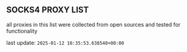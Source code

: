 ## SOCKS4 PROXY LIST

all proxies in this list were collected from open sources and tested for functionality

last update: `2025-01-12 10:35:53.638540+00:00`
